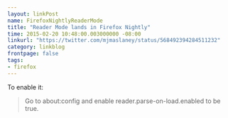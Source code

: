```yaml
---
layout: linkPost
name: FirefoxNightlyReaderMode
title: "Reader Mode lands in Firefox Nightly"
time: 2015-02-20 10:48:00.003000000 -08:00
linkurl: "https://twitter.com/mjmaslaney/status/568492394284511232"
category: linkblog
frontpage: false
tags:
- firefox
---
```


<p>
To enable it:
</p>
<blockquote>
Go to about:config and enable reader.parse-on-load.enabled to be true.
</blockquote>
